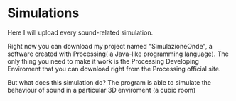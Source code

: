 # Simulations
Here I will upload every sound-related simulation.

Right now you can download my project named "SimulazioneOnde", a software created with Processing( a Java-like programming language).
The only thing you need to make it work is the Processing Developing Enviroment that you can download right from the Processing official site.

But what does this simulation do?
The program is able to simulate the behaviour of sound in a particular 3D enviroment (a cubic room)

